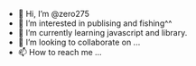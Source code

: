 - 👋 Hi, I’m @zero275
- 👀 I’m interested in publising and fishing^^
- 🌱 I’m currently learning javascript and library.
- 💞️ I’m looking to collaborate on ...
- 📫 How to reach me ...

<!---
zero275/zero275 is a ✨ special ✨ repository because its `README.md` (this file) appears on your GitHub profile.
You can click the Preview link to take a look at your changes.
--->
